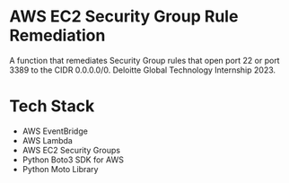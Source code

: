 # AWS EC2 Security Group Rule Remediation

A function that remediates Security Group rules that open port 22 or port 3389 to the CIDR 0.0.0.0/0. Deloitte Global Technology Internship 2023.

# Tech Stack
- AWS EventBridge
- AWS Lambda
- AWS EC2 Security Groups
- Python Boto3 SDK for AWS
- Python Moto Library
